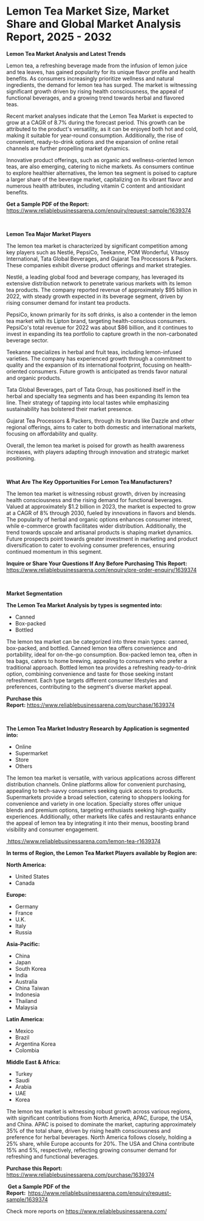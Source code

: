 <p><h1>Lemon Tea Market Size, Market Share and Global Market Analysis Report, 2025 - 2032</h1></p><p><strong>Lemon Tea Market Analysis and Latest Trends</strong></p>
<p><p>Lemon tea, a refreshing beverage made from the infusion of lemon juice and tea leaves, has gained popularity for its unique flavor profile and health benefits. As consumers increasingly prioritize wellness and natural ingredients, the demand for lemon tea has surged. The market is witnessing significant growth driven by rising health consciousness, the appeal of functional beverages, and a growing trend towards herbal and flavored teas.</p><p>Recent market analyses indicate that the Lemon Tea Market is expected to grow at a CAGR of 8.7% during the forecast period. This growth can be attributed to the product's versatility, as it can be enjoyed both hot and cold, making it suitable for year-round consumption. Additionally, the rise of convenient, ready-to-drink options and the expansion of online retail channels are further propelling market dynamics.</p><p>Innovative product offerings, such as organic and wellness-oriented lemon teas, are also emerging, catering to niche markets. As consumers continue to explore healthier alternatives, the lemon tea segment is poised to capture a larger share of the beverage market, capitalizing on its vibrant flavor and numerous health attributes, including vitamin C content and antioxidant benefits.</p></p>
<p><strong>Get a Sample PDF of the Report:&nbsp;</strong> <a href="https://www.reliablebusinessarena.com/enquiry/request-sample/1639374?utm_campaign=2003&utm_medium=2&utm_source=Github&utm_content=ia&utm_term=15022025&utm_id=lemon-tea">https://www.reliablebusinessarena.com/enquiry/request-sample/1639374</a></p>
<p>&nbsp;</p>
<p><strong>Lemon Tea Major Market Players</strong></p>
<p><p>The lemon tea market is characterized by significant competition among key players such as Nestlé, PepsiCo, Teekanne, POM Wonderful, Vitasoy International, Tata Global Beverages, and Gujarat Tea Processors & Packers. These companies exhibit diverse product offerings and market strategies.</p><p>Nestlé, a leading global food and beverage company, has leveraged its extensive distribution network to penetrate various markets with its lemon tea products. The company reported revenue of approximately $95 billion in 2022, with steady growth expected in its beverage segment, driven by rising consumer demand for instant tea products.</p><p>PepsiCo, known primarily for its soft drinks, is also a contender in the lemon tea market with its Lipton brand, targeting health-conscious consumers. PepsiCo's total revenue for 2022 was about $86 billion, and it continues to invest in expanding its tea portfolio to capture growth in the non-carbonated beverage sector.</p><p>Teekanne specializes in herbal and fruit teas, including lemon-infused varieties. The company has experienced growth through a commitment to quality and the expansion of its international footprint, focusing on health-oriented consumers. Future growth is anticipated as trends favor natural and organic products.</p><p>Tata Global Beverages, part of Tata Group, has positioned itself in the herbal and specialty tea segments and has been expanding its lemon tea line. Their strategy of tapping into local tastes while emphasizing sustainability has bolstered their market presence.</p><p>Gujarat Tea Processors & Packers, through its brands like Dazzle and other regional offerings, aims to cater to both domestic and international markets, focusing on affordability and quality.</p><p>Overall, the lemon tea market is poised for growth as health awareness increases, with players adapting through innovation and strategic market positioning.</p></p>
<p>&nbsp;</p>
<p><strong>What Are The Key Opportunities For Lemon Tea Manufacturers?</strong></p>
<p><p>The lemon tea market is witnessing robust growth, driven by increasing health consciousness and the rising demand for functional beverages. Valued at approximately $1.2 billion in 2023, the market is expected to grow at a CAGR of 8% through 2030, fueled by innovations in flavors and blends. The popularity of herbal and organic options enhances consumer interest, while e-commerce growth facilitates wider distribution. Additionally, the trend towards upscale and artisanal products is shaping market dynamics. Future prospects point towards greater investment in marketing and product diversification to cater to evolving consumer preferences, ensuring continued momentum in this segment.</p></p>
<p><strong>Inquire or Share Your Questions If Any Before Purchasing This Report:</strong> <a href="https://www.reliablebusinessarena.com/enquiry/pre-order-enquiry/1639374?utm_campaign=2003&utm_medium=2&utm_source=Github&utm_content=ia&utm_term=15022025&utm_id=lemon-tea">https://www.reliablebusinessarena.com/enquiry/pre-order-enquiry/1639374</a></p>
<p>&nbsp;</p>
<p><strong>Market Segmentation</strong></p>
<p><strong>The Lemon Tea Market Analysis by types is segmented into:</strong></p>
<p><ul><li>Canned</li><li>Box-packed</li><li>Bottled</li></ul></p>
<p><p>The lemon tea market can be categorized into three main types: canned, box-packed, and bottled. Canned lemon tea offers convenience and portability, ideal for on-the-go consumption. Box-packed lemon tea, often in tea bags, caters to home brewing, appealing to consumers who prefer a traditional approach. Bottled lemon tea provides a refreshing ready-to-drink option, combining convenience and taste for those seeking instant refreshment. Each type targets different consumer lifestyles and preferences, contributing to the segment's diverse market appeal.</p></p>
<p><strong>Purchase this Report:&nbsp;</strong><a href="https://www.reliablebusinessarena.com/purchase/1639374?utm_campaign=2003&utm_medium=2&utm_source=Github&utm_content=ia&utm_term=15022025&utm_id=lemon-tea">https://www.reliablebusinessarena.com/purchase/1639374</a></p>
<p>&nbsp;</p>
<p><strong>The Lemon Tea Market Industry Research by Application is segmented into:</strong></p>
<p><ul><li>Online</li><li>Supermarket</li><li>Store</li><li>Others</li></ul></p>
<p><p>The lemon tea market is versatile, with various applications across different distribution channels. Online platforms allow for convenient purchasing, appealing to tech-savvy consumers seeking quick access to products. Supermarkets provide a broad selection, catering to shoppers looking for convenience and variety in one location. Specialty stores offer unique blends and premium options, targeting enthusiasts seeking high-quality experiences. Additionally, other markets like cafés and restaurants enhance the appeal of lemon tea by integrating it into their menus, boosting brand visibility and consumer engagement.</p></p>
<p><a href="https://www.reliablebusinessarena.com/lemon-tea-r1639374?utm_campaign=2003&utm_medium=2&utm_source=Github&utm_content=ia&utm_term=15022025&utm_id=lemon-tea">&nbsp;https://www.reliablebusinessarena.com/lemon-tea-r1639374</a></p>
<p><strong>In terms of Region, the Lemon Tea Market Players available by Region are:</strong></p>
<p>
    <p> <strong> North America: </strong>
        <ul>
            <li>United States</li>
            <li>Canada</li>
        </ul>
        </p> 
    <p> <strong> Europe: </strong>
        <ul>
            <li>Germany</li>
            <li>France</li>
            <li>U.K.</li>
            <li>Italy</li>
            <li>Russia</li>
        </ul>
        </p> 
    <p> <strong> Asia-Pacific: </strong>
        <ul>
            <li>China</li>
            <li>Japan</li>
            <li>South Korea</li>
            <li>India</li>
            <li>Australia</li>
            <li>China Taiwan</li>
            <li>Indonesia</li>
            <li>Thailand</li>
            <li>Malaysia</li>
        </ul>
        </p> 
    <p> <strong> Latin America: </strong>
        <ul>
            <li>Mexico</li>
            <li>Brazil</li>
            <li>Argentina Korea</li>
            <li>Colombia</li>
        </ul>
        </p> 
    <p> <strong> Middle East & Africa: </strong>
        <ul>
            <li>Turkey</li>
            <li>Saudi</li>
            <li>Arabia</li>
            <li>UAE</li>
            <li>Korea</li>
        </ul>
    </p>
    </p>
<p><p>The lemon tea market is witnessing robust growth across various regions, with significant contributions from North America, APAC, Europe, the USA, and China. APAC is poised to dominate the market, capturing approximately 35% of the total share, driven by rising health consciousness and preference for herbal beverages. North America follows closely, holding a 25% share, while Europe accounts for 20%. The USA and China contribute 15% and 5%, respectively, reflecting growing consumer demand for refreshing and functional beverages.</p></p>
<p><strong>Purchase this Report: </strong><a href="https://www.reliablebusinessarena.com/purchase/1639374?utm_campaign=2003&utm_medium=2&utm_source=Github&utm_content=ia&utm_term=15022025&utm_id=lemon-tea">https://www.reliablebusinessarena.com/purchase/1639374</a></p>
<p>&nbsp;<strong>Get a Sample PDF of the Report:&nbsp;&nbsp;</strong><a href="https://www.reliablebusinessarena.com/enquiry/request-sample/1639374?utm_campaign=2003&utm_medium=2&utm_source=Github&utm_content=ia&utm_term=15022025&utm_id=lemon-tea">https://www.reliablebusinessarena.com/enquiry/request-sample/1639374</a></p>
<p><strong></strong></p>
<p>Check more reports on <a href="https://www.reliablebusinessarena.com/?utm_campaign=2003&utm_medium=2&utm_source=Github&utm_content=ia&utm_term=15022025&utm_id=lemon-tea">https://www.reliablebusinessarena.com/</a></p>